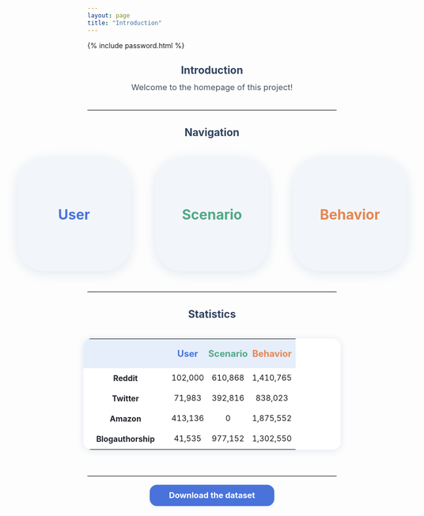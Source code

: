 ```yaml
---
layout: page
title: "Introduction"
---
```

{% include password.html %}


<style>
/* 隐藏正文里的主标题 */
h1.page-title, h1 {
  display: none !important;
}
</style>

<!-- Section 1: Introduction -->
<h2 style="color:#31425c; margin-bottom:0.6em;text-align:center;">Introduction</h2>
<div style="font-size:1.18em; color:#475063; margin-bottom:2em; max-width:800px;text-align:center;">
  Welcome to the homepage of this project!
</div>
<hr style="border:0; border-top:2.5px solid #e0e7ef; margin:2.3em 0 2.3em 0;">

<!-- Section 2: 三个方块大按钮 -->
<h2 style="color:#31425c; margin-bottom:0.6em;text-align:center;">Navigation</h2>
<div style="display: flex; justify-content: center; gap: 3.5em; margin: 2.8em 0;">
  <a href="{{ site.baseurl }}/user/" style="display:block; text-decoration:none;">
    <div style="width:230px; height:230px; background:#f2f6fa; border-radius:2em; display:flex; align-items:center; justify-content:center; font-size:2em; font-weight:700; color:#4973db; box-shadow:0 4px 24px #e0e7ef; transition:.2s; cursor:pointer;">
      User
    </div>
  </a>
  <a href="{{ site.baseurl }}/scenario/" style="display:block; text-decoration:none;">
    <div style="width:230px; height:230px; background:#f2f6fa; border-radius:2em; display:flex; align-items:center; justify-content:center; font-size:2em; font-weight:700; color:#51a885; box-shadow:0 4px 24px #e0e7ef; transition:.2s; cursor:pointer;">
      Scenario
    </div>
  </a>
  <a href="{{ site.baseurl }}/behavior/" style="display:block; text-decoration:none;">
    <div style="width:230px; height:230px; background:#f2f6fa; border-radius:2em; display:flex; align-items:center; justify-content:center; font-size:2em; font-weight:700; color:#e58551; box-shadow:0 4px 24px #e0e7ef; transition:.2s; cursor:pointer;">
      Behavior
    </div>
  </a>
</div>
<hr style="border:0; border-top:2.5px solid #e0e7ef; margin:2.5em 0 2.3em 0;">

<!-- Section 3: statistics table -->
<h2 style="color:#31425c; margin-bottom:0.6em;text-align:center;">Statistics</h2>
<div style="display:flex; justify-content:center; margin: 1.5em 0 2.5em 0;">
  <table style="border-collapse:collapse; min-width:520px; font-size:1.13em; text-align:center; background:#fff; box-shadow:0 2px 16px #e0e7ef; border-radius:1em; overflow:hidden;">
    <tr style="background:#e5eefa;">
      <th style="padding:1em 0; width:170px;"></th>
      <th style="padding:1em 0; color:#4973db; font-weight:700; font-size:1.16em;">User</th>
      <th style="padding:1em 0; color:#51a885; font-weight:700; font-size:1.16em;">Scenario</th>
      <th style="padding:1em 0; color:#e58551; font-weight:700; font-size:1.16em;">Behavior</th>
    </tr>
    <tr>
      <td style="padding:.7em 0; color:#21252b; font-weight:700;">Reddit</td>
      <td>102,000</td>
      <td>610,868</td>
      <td>1,410,765</td>
    </tr>
    <tr>
      <td style="padding:.7em 0; color:#21252b; font-weight:700;">Twitter</td>
      <td>71,983</td>
      <td>392,816</td>
      <td>838,023</td>
    </tr>
    <tr>
      <td style="padding:.7em 0; color:#21252b; font-weight:700;">Amazon</td>
      <td>413,136</td>
      <td>0</td>
      <td>1,875,552</td>
    </tr>
    <tr>
      <td style="padding:.7em 0; color:#21252b; font-weight:700;">Blogauthorship</td>
      <td>41,535</td>
      <td>977,152</td>
      <td>1,302,550</td>
    </tr>
  </table>
</div>
<hr style="border:0; border-top:2.5px solid #e0e7ef; margin:2.5em 0 2em 0;">

<!-- Section 4: download -->
<!-- <h2 style="color:#31425c; margin-bottom:0.7em;text-align:center;">Download</h2> -->
<div style="text-align:center; margin-top:1.3em;">
  <a href="https://example.com/download.zip" style="font-size:1.17em; color:#fff; background:#4973db; border-radius:.9em; padding:.7em 2.4em; text-decoration:none; font-weight:700; box-shadow:0 1px 6px #e0e7ef;">
    Download the dataset
  </a>
</div>
